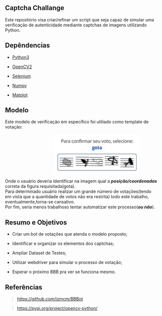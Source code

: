 ## Captcha Challange

Este repositório visa criar/refinar um script que seja capaz de simular uma verificação de autenticidade mediante captchas de imagens utilizando Python.

## Depêndencias
* [Python3](https://www.python.org/)

* [OpenCV2](https://answers.opencv.org/questions/)

* [Selenium](https://www.seleniumhq.org/)

* [Numpy](https://numpy.org/install/)

* [Matplot](https://matplotlib.org/3.1.1/users/installing.html)

## Modelo 
Este modelo de verificação em específico foi utiliado como template de votação:<br/><br/>
&nbsp;&nbsp;&nbsp;&nbsp;&nbsp;&nbsp;&nbsp;&nbsp;&nbsp;&nbsp;&nbsp;&nbsp;&nbsp;&nbsp;&nbsp;&nbsp;&nbsp;&nbsp;&nbsp;&nbsp;&nbsp;&nbsp;&nbsp;&nbsp;&nbsp;&nbsp;&nbsp;&nbsp;&nbsp;&nbsp;&nbsp;&nbsp;&nbsp;&nbsp;&nbsp;&nbsp;&nbsp;&nbsp;&nbsp;&nbsp;![](./images/exemplo.png)
&nbsp;&nbsp;&nbsp;&nbsp;<br><br/>
Onde o usuário deveria identificar na imagem qual a ***posição/coordenadas*** correta da figura requisitada(gota). <br>Para determinado usuário realizar um grande número de votações(tendo em vista que a quantidade de votos não era restrita) todo este trabalho, eventualmente,torna-se cansativo.<br>Por fim, seria menos trabalhoso tentar automatizar este processo(***ou não***).

## Resumo e Objetivos
* Criar um bot de votações que atenda o modelo proposto;

* Identificar e organizar os elementos dos captchas;

* Ampliar Dataset de Testes;

* Utilizar webdriver para simular o processo de votação;

* Esperar o próximo BBB pra ver se funciona mesmo.

## Referências

> https://github.com/izmcm/BBBot 

> https://pypi.org/project/opencv-python/


